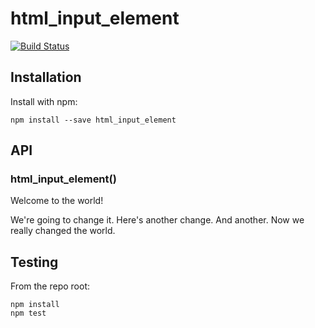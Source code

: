 # html_input_element

[![Build Status](https://secure.travis-ci.org/user/html_input_element.png?branch=master)](http://travis-ci.org/user/html_input_element)


## Installation

Install with npm:

```
npm install --save html_input_element
```


## API

### html_input_element()


Welcome to the world!

We're going to change it.
Here's another change.
And another.
Now we really changed the world.
## Testing

From the repo root:

```
npm install
npm test
```
